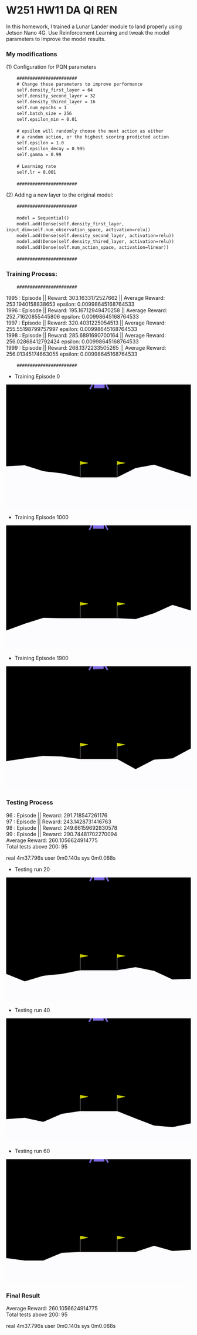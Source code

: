 # W251 HW11 DA QI REN

In this homework, I trained a Lunar Lander module to land properly using Jetson Nano 4G. Use Reinforcement Learning and tweak the model parameters to improve the model results.

### My modifications 

(1) Configuration for PQN parameters 

        #######################
        # Change these parameters to improve performance
        self.density_first_layer = 64
        self.density_second_layer = 32
        self.density_thired_layer = 16
        self.num_epochs = 1
        self.batch_size = 256
        self.epsilon_min = 0.01

        # epsilon will randomly choose the next action as either
        # a random action, or the highest scoring predicted action
        self.epsilon = 1.0
        self.epsilon_decay = 0.995
        self.gamma = 0.99

        # Learning rate
        self.lr = 0.001

        #######################

(2) Adding a new layer to the original model: 

        #######################

        model = Sequential()
        model.add(Dense(self.density_first_layer, input_dim=self.num_observation_space, activation=relu))
        model.add(Dense(self.density_second_layer, activation=relu))
        model.add(Dense(self.density_thired_layer, activation=relu))
        model.add(Dense(self.num_action_space, activation=linear))
        
        #######################

### Training Process: 

        #######################
        
1995    : Episode || Reward:  303.1633172527662         || Average Reward:  253.1940158838653    epsilon:  0.00998645168764533 \
1996    : Episode || Reward:  195.16712949470258        || Average Reward:  252.71620855445806   epsilon:  0.00998645168764533\
1997    : Episode || Reward:  320.4031225054513         || Average Reward:  255.55198799757997   epsilon:  0.00998645168764533\
1998    : Episode || Reward:  285.6891690700164         || Average Reward:  256.02868412792424   epsilon:  0.00998645168764533\
1999    : Episode || Reward:  268.1372233505265         || Average Reward:  256.01345174663055   epsilon:  0.00998645168764533

        #######################
        
-  Training Episode 0    

![episode0](./readme/episode0.gif)

-  Training Episode 1000 

![episode0](./readme/episode1000.gif)

-  Training Episode 1900

![episode0](./readme/episode1900.gif)


### Testing Process

96      : Episode || Reward:  291.718547261176 \
97      : Episode || Reward:  243.1428731416763\
98      : Episode || Reward:  249.66159692830578\
99      : Episode || Reward:  290.74481702270094\
Average Reward:  260.1056624914775\
Total tests above 200:  95

real    4m37.796s
user    0m0.140s
sys     0m0.088s

- Testing run 20

![testing_run20.gif](./readme/testing_run20.gif)

- Testing run 40

![testing_run40.gif](./readme/testing_run40.gif)

- Testing run 60

![testing_run60.gif](./readme/testing_run60.gif)

 
### Final Result

Average Reward:  260.1056624914775\
Total tests above 200:  95

real    4m37.796s
user    0m0.140s
sys     0m0.088s
